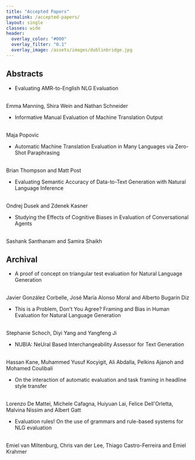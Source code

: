 ```yaml
---
title: "Accepted Papers"
permalink: /accepted-papers/
layout: single
classes: wide
header:
  overlay_color: "#000"
  overlay_filter: "0.1"
  overlay_image: /assets/images/dublinbridge.jpg
---
```


## Abstracts

* Evaluating AMR-to-English NLG Evaluation 
<br />
Emma Manning, Shira Wein and Nathan Schneider

* Informative Manual Evaluation of Machine Translation Output 
<br />
Maja Popovic

* Automatic Machine Translation Evaluation in Many Languages via Zero-Shot Paraphrasing
<br />
Brian Thompson and Matt Post

* Evaluating Semantic Accuracy of Data-to-Text Generation with Natural Language Inference
<br />
Ondrej Dusek and Zdenek Kasner

* Studying the Effects of Cognitive Biases in Evaluation of Conversational Agents
<br />
Sashank Santhanam and Samira Shaikh


## Archival

* A proof of concept on triangular test evaluation for Natural Language Generation
<br />
Javier González Corbelle, José María Alonso Moral and Alberto Bugarín Diz

* This is a Problem, Don't You Agree? Framing and Bias in Human Evaluation for Natural Language Generation
<br />
Stephanie Schoch, Diyi Yang and Yangfeng Ji

* NUBIA: NeUral Based Interchangeability Assessor for Text Generation
<br />
Hassan Kane, Muhammed Yusuf Kocyigit, Ali Abdalla, Pelkins Ajanoh and Mohamed Coulibali

* On the interaction of automatic evaluation and task framing in headline style transfer
<br />
Lorenzo De Mattei, Michele Cafagna, Huiyuan Lai, Felice Dell'Orletta, Malvina Nissim and Albert Gatt

* Evaluation rules! On the use of grammars and rule-based systems for NLG evaluation
<br />
Emiel van Miltenburg, Chris van der Lee, Thiago Castro-Ferreira and Emiel Krahmer